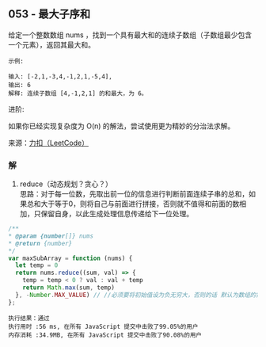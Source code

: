 ## 053 - 最大子序和
给定一个整数数组 nums ，找到一个具有最大和的连续子数组（子数组最少包含一个元素），返回其最大和。
```
示例:

输入: [-2,1,-3,4,-1,2,1,-5,4],
输出: 6
解释: 连续子数组 [4,-1,2,1] 的和最大，为 6。
```
进阶:

如果你已经实现复杂度为 O(n) 的解法，尝试使用更为精妙的分治法求解。

来源：[力扣（LeetCode）](https://leetcode-cn.com/problems/maximum-subarray)

### 解
1. reduce（动态规划？贪心？）  
思路：对于每一位数，先取出前一位的信息进行判断前面连续子串的总和，如果总和大于等于0，则将自己与前面进行拼接，否则就不值得和前面的数相加，只保留自身，以此生成处理信息传递给下一位处理。
```js
/**
* @param {number[]} nums
* @return {number}
*/
var maxSubArray = function (nums) {
  let temp = 0
  return nums.reduce((sum, val) => {
    temp = temp < 0 ? val : val + temp
    return Math.max(sum, temp)
  }, -Number.MAX_VALUE) // //必须要将初始值设为负无穷大，否则的话 默认为数组的第一个值；例如[1,0,5]，默认值为1，那么reduce将会从0开始计算，后面都不带上1了，所以算到最终的结果就是5（错误的，正确应该是6）。
};
```
```
执行结果：通过
执行用时 :56 ms, 在所有 JavaScript 提交中击败了99.05%的用户
内存消耗 :34.9MB, 在所有 JavaScript 提交中击败了90.08%的用户
```
